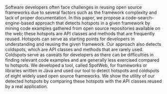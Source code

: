 Software developers often face challenges in reusing open source frameworks due to several factors such as the  framework complexity and lack of proper documentation. In this paper, we propose a code-search-engine-based approach that detects hotspots in a given framework by mining code examples gathered from open source repositories available on the web; these hotspots are API classes and methods that are frequently reused. Hotspots can serve as starting points for developers in understanding and reusing the given framework.
Our approach also detects coldspots, which are API classes and methods that are rarely used. Coldspots serve as caveats for developers as there can be difficulties in finding relevant code examples and are generally less exercised
compared to hotspots. We developed a tool, called SpotWeb, for
frameworks or libraries written in Java and used our tool
to detect hotspots and coldspots of eight widely used open source frameworks. We show the utility of our detected hotspots by comparing these hotspots with the API classes reused by a real application.